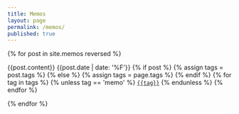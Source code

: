 ```yaml
---
title: Memos
layout: page
permalink: /memos/
published: true
---
```


{% for post in site.memos reversed %}

<p>{{post.content}}
{{post.date | date: '%F'}}
{% if post %}
    {% assign tags = post.tags %}
  {% else %}
    {% assign tags = page.tags %}
  {% endif %}
  {% for tag in tags %}
  {% unless tag == 'memo' %}
  <code><a href="{{site.baseurl}}/tags/#{{tag|slugize}}">{{tag}}</a></code>
  {% endunless %}
   {% endfor %}

</p>

{% endfor %}
